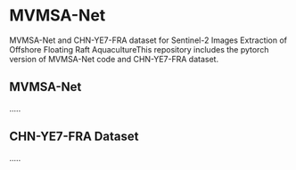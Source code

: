 # MVMSA-Net
MVMSA-Net and CHN-YE7-FRA dataset for Sentinel-2 Images Extraction of Offshore Floating Raft AquacultureThis repository includes the pytorch version of MVMSA-Net code and CHN-YE7-FRA dataset.
## MVMSA-Net
.....
## CHN-YE7-FRA Dataset
.....
